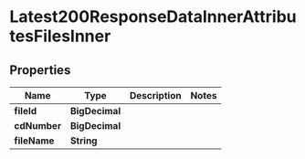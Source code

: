 

# Latest200ResponseDataInnerAttributesFilesInner


## Properties

| Name | Type | Description | Notes |
|------------ | ------------- | ------------- | -------------|
|**fileId** | **BigDecimal** |  |  |
|**cdNumber** | **BigDecimal** |  |  |
|**fileName** | **String** |  |  |



